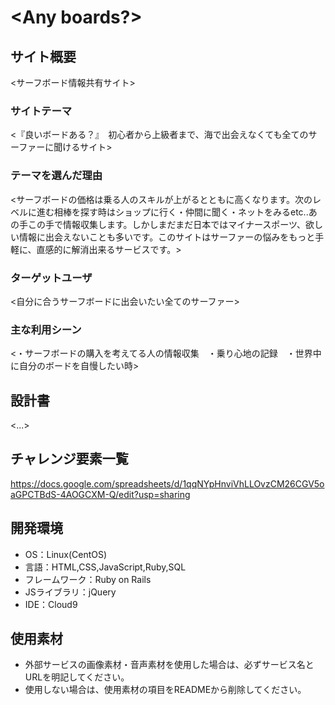 # <Any boards?>

## サイト概要
<サーフボード情報共有サイト>

### サイトテーマ
<『良いボードある？』　初心者から上級者まで、海で出会えなくても全てのサーファーに聞けるサイト>

### テーマを選んだ理由
<サーフボードの価格は乗る人のスキルが上がるとともに高くなります。次のレベルに進む相棒を探す時はショップに行く・仲間に聞く・ネットをみるetc..あの手この手で情報収集します。しかしまだまだ日本ではマイナースポーツ、欲しい情報に出会えないことも多いです。このサイトはサーファーの悩みをもっと手軽に、直感的に解消出来るサービスです。>

### ターゲットユーザ
<自分に合うサーフボードに出会いたい全てのサーファー>

### 主な利用シーン
<・サーフボードの購入を考えてる人の情報収集　・乗り心地の記録　・世界中に自分のボードを自慢したい時>

## 設計書
<...>

## チャレンジ要素一覧
<https://docs.google.com/spreadsheets/d/1qqNYpHnviVhLLOvzCM26CGV5oaGPCTBdS-4AOGCXM-Q/edit?usp=sharing>

## 開発環境
- OS：Linux(CentOS)
- 言語：HTML,CSS,JavaScript,Ruby,SQL
- フレームワーク：Ruby on Rails
- JSライブラリ：jQuery
- IDE：Cloud9

## 使用素材
- 外部サービスの画像素材・音声素材を使用した場合は、必ずサービス名とURLを明記してください。
- 使用しない場合は、使用素材の項目をREADMEから削除してください。
